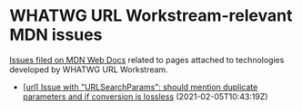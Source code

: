 # WHATWG URL Workstream-relevant MDN issues

[Issues filed on MDN Web Docs](https://github.com/mdn/content/issues) related to pages attached to technologies developed by WHATWG URL Workstream.

* [[url] Issue with "URLSearchParams": should mention duplicate parameters and if conversion is lossless](https://github.com/mdn/content/issues/2104) (2021-02-05T10:43:19Z)
  
